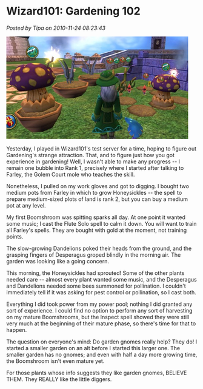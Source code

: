 # Wizard101: Gardening 102

*Posted by Tipa on 2010-11-24 08:23:43*

[![](../../../uploads/2010/11/WizardGraphicalClient-2010-11-24-08-06-27-68-480x270.jpg "How does your garden grow?")](../../../uploads/2010/11/WizardGraphicalClient-2010-11-24-08-06-27-68.jpg)

Yesterday, I played in Wizard101's test server for a time, hoping to figure out Gardening's strange attraction. That, and to figure just how you got experience in gardening! Well, I wasn't able to make any progress -- I remain one bubble into Rank 1, precisely where I started after talking to Farley, the Golem Court mole who teaches the skill.

Nonetheless, I pulled on my work gloves and got to digging. I bought two medium pots from Farley in which to grow Honeysickles -- the spell to prepare medium-sized plots of land is rank 2, but you can buy a medium pot at any level.

My first Boomshroom was spitting sparks all day. At one point it wanted some music; I cast the Flute Solo spell to calm it down. You will want to train all Farley's spells. They are bought with gold at the moment, not training points.

The slow-growing Dandelions poked their heads from the ground, and the grasping fingers of Desperagus groped blindly in the morning air. The garden was looking like a going concern.

This morning, the Honeysickles had sprouted! Some of the other plants needed care -- almost every plant wanted some music, and the Desperagus and Dandelions needed some bees summoned for pollination. I couldn't immediately tell if it was asking for pest control or pollination, so I cast both.

Everything I did took power from my power pool; nothing I did granted any sort of experience. I could find no option to perform any sort of harvesting on my mature Boomshrooms, but the Inspect spell showed they were still very much at the beginning of their mature phase, so there's time for that to happen.

The question on everyone's mind: Do garden gnomes really help? They do! I started a smaller garden on an alt before I started this larger one. The smaller garden has no gnomes; and even with half a day more growing time, the Boomshroom isn't even mature yet.

For those plants whose info suggests they like garden gnomes, BELIEVE THEM. They REALLY like the little diggers.
